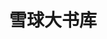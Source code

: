 ---
home: true
lang: zh-CN
title: 雪球大书库
description: 这是雪球的编程记录
heroImage: /home-backgroud-image.png
tagline: 欢迎来到雪球的书库世界，这里记录了yukikyu编码历史的学习历程，欢迎阅览😄

---